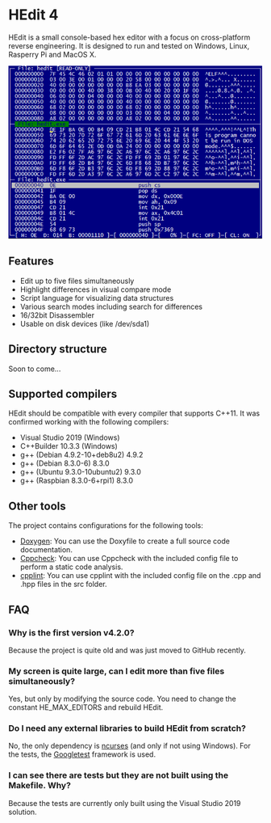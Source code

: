 # HEdit 4

HEdit is a small console-based hex editor with a focus on cross-platform reverse engineering.
It is designed to run and tested on Windows, Linux, Rasperry Pi and MacOS X.

![HEdit](hedit.png)

## Features

* Edit up to five files simultaneously
* Highlight differences in visual compare mode
* Script language for visualizing data structures
* Various search modes including search for differences
* 16/32bit Disassembler
* Usable on disk devices (like /dev/sda1)

## Directory structure

Soon to come...

## Supported compilers

HEdit should be compatible with every compiler that supports C++11.
It was confirmed working with the following compilers:

* Visual Studio 2019 (Windows)
* C++Builder 10.3.3 (Windows)
* g++ (Debian 4.9.2-10+deb8u2) 4.9.2
* g++ (Debian 8.3.0-6) 8.3.0
* g++ (Ubuntu 9.3.0-10ubuntu2) 9.3.0
* g++ (Raspbian 8.3.0-6+rpi1) 8.3.0

## Other tools 

The project contains configurations for the following tools:

* [Doxygen](https://www.doxygen.nl/):
You can use the Doxyfile to create a full source code documentation.
* [Cppcheck](http://cppcheck.sourceforge.net/):
You can use Cppcheck with the included config file to perform a static code analysis.
* [cpplint](https://github.com/cpplint/cpplint):
You can use cpplint with the included config file on the .cpp and .hpp files in the src folder.

## FAQ

### Why is the first version v4.2.0?

Because the project is quite old and was just moved to GitHub recently.

### My screen is quite large, can I edit more than five files simultaneously?

Yes, but only by modifying the source code. You need to change the constant HE_MAX_EDITORS and rebuild HEdit.

### Do I need any external libraries to build HEdit from scratch?

No, the only dependency is [ncurses](https://invisible-island.net/ncurses/) (and only if not using Windows).
For the tests, the [Googletest](https://github.com/google/googletest) framework is used.

### I can see there are tests but they are not built using the Makefile. Why?

Because the tests are currently only built using the Visual Studio 2019 solution.
